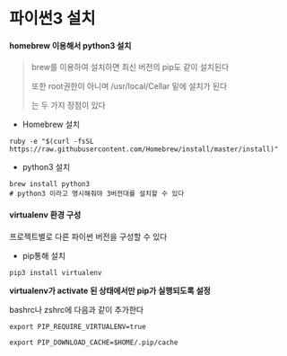 # 파이썬3 설치

#### homebrew 이용해서 python3 설치

> brew를 이용하여 설치하면 최신 버전의 pip도 같이 설치된다
>
> 또한 root권한이 아니며 /usr/local/Cellar 밑에 설치가 된다
>
> 는 두 가지 장점이 있다

* Homebrew 설치

~~~shell
ruby -e "$(curl -fsSL https://raw.githubusercontent.com/Homebrew/install/master/install)"
~~~

* python3 설치

~~~shell
brew install python3
# python3 이라고 명시해줘야 3버전대를 설치할 수 있다
~~~

#### virtualenv 환경 구성

프로젝트별로 다른 파이썬 버전을 구성할 수 있다

* pip통해 설치

~~~shell
pip3 install virtualenv
~~~

**virtualenv가 activate 된 상태에서만 pip가 실행되도록 설정**

bashrc나 zshrc에 다음과 같이 추가한다

~~~shell
export PIP_REQUIRE_VIRTUALENV=true
 
export PIP_DOWNLOAD_CACHE=$HOME/.pip/cache
~~~



